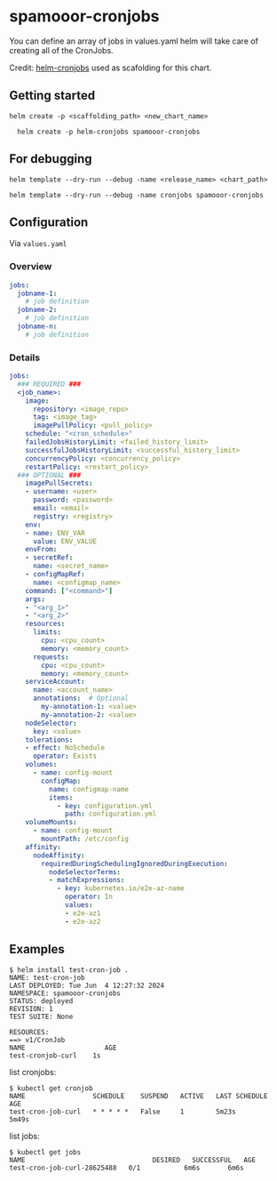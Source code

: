 # spamooor-cronjobs
You can define an array of jobs in values.yaml helm will take care of creating all of the CronJobs.

Credit: [helm-cronjobs](https://github.com/bambash/helm-cronjobs) used as scafolding for this chart.

## Getting started

`helm create -p <scaffolding_path> <new_chart_name>`

  ```
    helm create -p helm-cronjobs spamooor-cronjobs
  ```

## For debugging 
`helm template --dry-run --debug -name <release_name> <chart_path>`
```
helm template --dry-run --debug -name cronjobs spamooor-cronjobs
```


## Configuration

Via `values.yaml`

### Overview

```yaml
jobs:
  jobname-1:
    # job definition
  jobname-2:
    # job definition
  jobname-n:
    # job definition
```

### Details

```yaml
jobs:
  ### REQUIRED ###
  <job_name>:
    image:
      repository: <image_repo>
      tag: <image_tag>
      imagePullPolicy: <pull_policy>
    schedule: "<cron_schedule>"
    failedJobsHistoryLimit: <failed_history_limit>
    successfulJobsHistoryLimit: <successful_history_limit>
    concurrencyPolicy: <concurrency_policy>
    restartPolicy: <restart_policy>
  ### OPTIONAL ###
    imagePullSecrets:
    - username: <user>
      password: <password>
      email: <email>
      registry: <registry>
    env:
    - name: ENV_VAR
      value: ENV_VALUE
    envFrom:
    - secretRef:
      name: <secret_name>
    - configMapRef:
      name: <configmap_name>
    command: ["<command>"]
    args:
    - "<arg_1>"
    - "<arg_2>"
    resources:
      limits:
        cpu: <cpu_count>
        memory: <memory_count>
      requests:
        cpu: <cpu_count>
        memory: <memory_count>
    serviceAccount:
      name: <account_name>
      annotations:  # Optional
        my-annotation-1: <value>
        my-annotation-2: <value>
    nodeSelector:
      key: <value>
    tolerations:
    - effect: NoSchedule
      operator: Exists
    volumes:
      - name: config-mount
        configMap:
          name: configmap-name
          items:
            - key: configuration.yml
              path: configuration.yml
    volumeMounts:
      - name: config-mount
        mountPath: /etc/config
    affinity:
      nodeAffinity:
        requiredDuringSchedulingIgnoredDuringExecution:
          nodeSelectorTerms:
          - matchExpressions:
            - key: kubernetes.io/e2e-az-name
              operator: In
              values:
              - e2e-az1
              - e2e-az2
```

## Examples
```
$ helm install test-cron-job .
NAME: test-cron-job
LAST DEPLOYED: Tue Jun  4 12:27:32 2024
NAMESPACE: spamooor-cronjobs
STATUS: deployed
REVISION: 1
TEST SUITE: None

RESOURCES:
==> v1/CronJob
NAME                    AGE
test-cronjob-curl    1s
```
list cronjobs:
```
$ kubectl get cronjob
NAME                 SCHEDULE    SUSPEND   ACTIVE   LAST SCHEDULE   AGE
test-cron-job-curl   * * * * *   False     1        5m23s           5m49s
```
list jobs:
```
$ kubectl get jobs
NAME                                DESIRED   SUCCESSFUL   AGE
test-cron-job-curl-28625488   0/1           6m6s       6m6s
```
